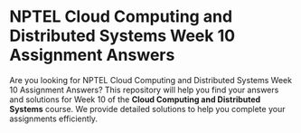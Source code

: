 # NPTEL Cloud Computing and Distributed Systems Week 10 Assignment Answers

Are you looking for NPTEL Cloud Computing and Distributed Systems Week 10 Assignment Answers? This repository will help you find your answers and solutions for Week 10 of the **Cloud Computing and Distributed Systems** course. We provide detailed solutions to help you complete your assignments efficiently.